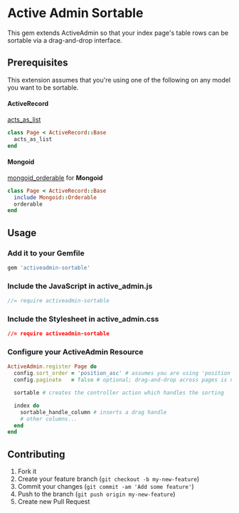 # Active Admin Sortable

This gem extends ActiveAdmin so that your index page's table rows can be 
sortable via a drag-and-drop interface.

## Prerequisites

This extension assumes that you're using one of the following on any model you want to be sortable.

#### ActiveRecord

[acts_as_list](https://github.com/rails/acts_as_list)

```ruby
class Page < ActiveRecord::Base
  acts_as_list
end
```

#### Mongoid

[mongoid_orderable](https://github.com/pyromaniac/mongoid_orderable) for **Mongoid**

```ruby
class Page < ActiveRecord::Base
  include Mongoid::Orderable
  orderable
end
```

## Usage

### Add it to your Gemfile

```ruby
gem 'activeadmin-sortable'
```

### Include the JavaScript in active_admin.js

```javascript
//= require activeadmin-sortable
```

### Include the Stylesheet in active_admin.css
```css
//= require activeadmin-sortable
```

### Configure your ActiveAdmin Resource

```ruby
ActiveAdmin.register Page do
  config.sort_order = 'position_asc' # assumes you are using 'position' for your acts_as_list column
  config.paginate   = false # optional; drag-and-drop across pages is not supported

  sortable # creates the controller action which handles the sorting

  index do
    sortable_handle_column # inserts a drag handle
    # other columns...
  end
end
```

## Contributing

1. Fork it
2. Create your feature branch (`git checkout -b my-new-feature`)
3. Commit your changes (`git commit -am 'Add some feature'`)
4. Push to the branch (`git push origin my-new-feature`)
5. Create new Pull Request
